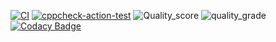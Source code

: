[![CI](https://github.com/PrajaktaZode/LTTS-Project/actions/workflows/main.yml/badge.svg)](https://github.com/PrajaktaZode/LTTS-Project/actions/workflows/main.yml)
[![cppcheck-action-test](https://github.com/PrajaktaZode/LTTS-Project/actions/workflows/cpp_check.yml/badge.svg)](https://github.com/PrajaktaZode/LTTS-Project/actions/workflows/cpp_check.yml)
![Quality_score](https://www.code-inspector.com/project/25157/score/svg)
![quality_grade](https://www.code-inspector.com/project/25157/status/svg)
[![Codacy Badge](https://app.codacy.com/project/badge/Grade/747d0206811943218feeabfe6ef5e0c2)](https://www.codacy.com/gh/PrajaktaZode/LTTS-Project/dashboard?utm_source=github.com&amp;utm_medium=referral&amp;utm_content=PrajaktaZode/LTTS-Project&amp;utm_campaign=Badge_Grade)
